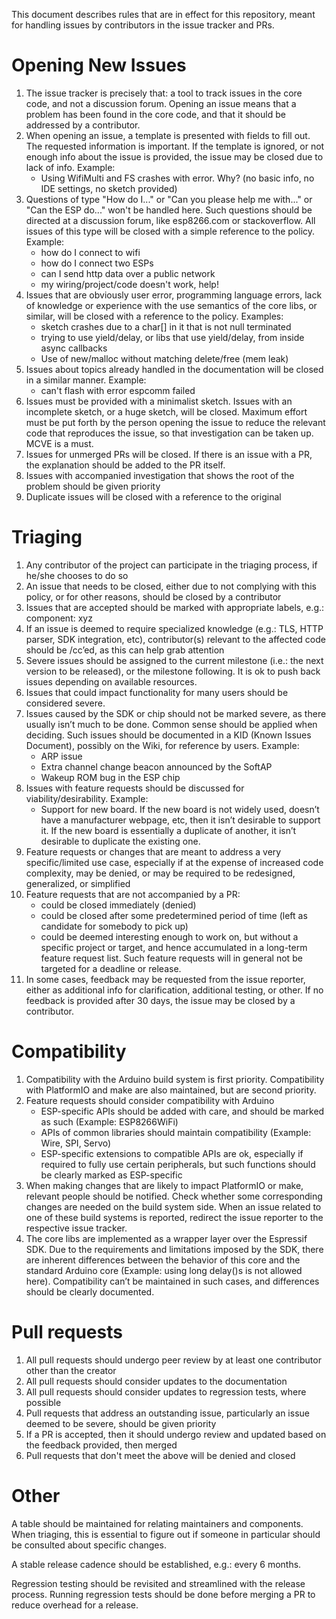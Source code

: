 This document describes rules that are in effect for this repository, meant for handling issues by contributors in the issue tracker and PRs.
# Opening New Issues
1.	The issue tracker is precisely that: a tool to track issues in the core code, and not a discussion forum. Opening an issue means that a problem has been found in the core code, and that it should be addressed by a contributor.
2.	When opening an issue, a template is presented with fields to fill out. The requested information is important. If the template is ignored, or not enough info about the issue is provided, the issue may be closed due to lack of info. Example:
      * Using WifiMulti and FS crashes with error. Why? (no basic info, no IDE settings, no sketch provided)
3. Questions of type "How do I..." or "Can you please help me with..." or "Can the ESP do..." won't be handled here. Such questions should be directed at a discussion forum, like esp8266.com or stackoverflow. All issues of this type will be closed with a simple reference to the policy. Example:
    * how do I connect to wifi
    * how do I connect two ESPs
    * can I send http data over a public network
    * my wiring/project/code doesn't work, help!
4. Issues that are obviously user error, programming language errors, lack of knowledge or experience with the use semantics of the core libs, or similar, will be closed with a reference to the policy. Examples: 
    *	sketch crashes due to a char[] in it that is not null terminated
    *	trying to use yield/delay, or libs that use yield/delay, from inside async callbacks
    *	Use of new/malloc without matching delete/free (mem leak)
5.	Issues about topics already handled in the documentation will be closed in a similar manner. Example:
    *	can't flash with error espcomm failed
6.	Issues must be provided with a minimalist sketch. Issues with an incomplete sketch, or a huge sketch, will be closed. Maximum effort must be put forth by the person opening the issue to reduce the relevant code that reproduces the issue, so that investigation can be taken up. MCVE is a must.
7. Issues for unmerged PRs will be closed. If there is an issue with a PR, the explanation should be added to the PR itself.
8. Issues with accompanied investigation that shows the root of the problem should be given priority
9.	Duplicate issues will be closed with a reference to the original

# Triaging
1.	Any contributor of the project can participate in the triaging process, if he/she chooses to do so
2.	An issue that needs to be closed, either due to not complying with this policy, or for other reasons, should be closed by a contributor
3.	Issues that are accepted should be marked with appropriate labels, e.g.: component: xyz
4.	If an issue is deemed to require specialized knowledge (e.g.: TLS, HTTP parser, SDK integration, etc), contributor(s) relevant to the affected code should be /cc’ed, as this can help grab attention
5.	Severe issues should be assigned to the current milestone (i.e.: the next version to be released), or the milestone following. It is ok to push back issues depending on available resources.
6.	Issues that could impact functionality for many users should be considered severe. 
7.	Issues caused by the SDK or chip should not be marked severe, as there usually isn’t much to be done. Common sense should be applied when deciding. Such issues should be documented in a KID (Known Issues Document), possibly on the Wiki, for reference by users. Example:
    * ARP issue
    * Extra channel change beacon announced by the SoftAP
    * Wakeup ROM bug in the ESP chip
8.	Issues with feature requests should be discussed for viability/desirability. Example:
    * Support for new board. If the new board is not widely used, doesn’t have a manufacturer webpage, etc, then it isn’t desirable to support it. If the new board is essentially a duplicate of another, it isn’t desirable to duplicate the existing one.
9.	Feature requests or changes that are meant to address a very specific/limited use case, especially if at the expense of increased code complexity, may be denied, or may be required to be redesigned, generalized, or simplified
10.	Feature requests that are not accompanied by a PR:
    * could be closed immediately (denied)
    * could be closed after some predetermined period of time (left as candidate for somebody to pick up)
    * could be deemed interesting enough to work on, but without a specific project or target, and hence accumulated in a long-term feature request list. Such feature requests will in general not be targeted for a deadline or release.
11.	In some cases, feedback may be requested from the issue reporter, either as additional info for clarification, additional testing, or other. If no feedback is provided after 30 days, the issue may be closed by a contributor.

# Compatibility
1.	Compatibility with the Arduino build system is first priority. Compatibility with PlatformIO and make are also maintained, but are second priority.
2.	Feature requests should consider compatibility with Arduino
    *	ESP-specific APIs should be added with care, and should be marked as such (Example: ESP8266WiFi)
    *	APIs of common libraries should maintain compatibility (Example: Wire, SPI, Servo)
    *	ESP-specific extensions to compatible APIs are ok, especially if required to fully use certain peripherals, but such functions should be clearly marked as ESP-specific
3.	When making changes that are likely to impact PlatformIO or make, relevant people should be notified. Check whether some corresponding changes are needed on the build system side. When an issue related to one of these build systems is reported, redirect the issue reporter to the respective issue tracker.
4.	The core libs are implemented as a wrapper layer over the Espressif SDK. Due to the requirements and limitations imposed by the SDK, there are inherent differences between the behavior of this core and the standard Arduino core (Example: using long delay()s is not allowed here). Compatibility can’t be maintained in such cases, and differences should be clearly documented.

# Pull requests
1.	All pull requests should undergo peer review by at least one contributor other than the creator
2.	All pull requests should consider updates to the documentation
3.	All pull requests should consider updates to regression tests, where possible
4.	Pull requests that address an outstanding issue, particularly an issue deemed to be severe, should be given priority
5.	If a PR is accepted, then it should undergo review and updated based on the feedback provided, then merged
6.   Pull requests that don't meet the above will be denied and closed

# Other
A table should be maintained for relating maintainers and components. When triaging, this is essential to figure out if someone in particular should be consulted about specific changes.

A stable release cadence should be established, e.g.: every 6 months.

Regression testing should be revisited and streamlined with the release process. Running regression tests should be done before merging a PR to reduce overhead for a release. 



